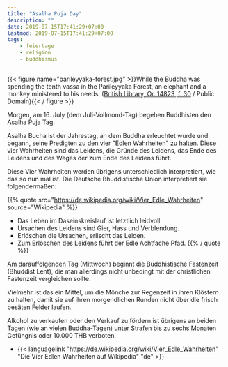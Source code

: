 ```yaml
---
title: "Asalha Puja Day"
description: ""
date: 2019-07-15T17:41:29+07:00
lastmod: 2019-07-15T17:41:29+07:00
tags:
    - feiertage
    - religion
    - buddhismus
---
```


{{< figure name="parileyyaka-forest.jpg" >}}While the Buddha was spending the tenth vassa in the Parileyyaka Forest, an elephant and a monkey ministered to his needs. ([British Library, Or. 14823, f. 30](http://www.bl.uk/manuscripts/Viewer.aspx?ref=or_14823_f030r)  / Public Domain){{< / figure >}}

Morgen, am 16. July (dem Juli-Vollmond-Tag) begehen Buddhisten den Asalha Puja Tag.

Asalha Bucha ist der Jahrestag, an dem Buddha erleuchtet wurde und begann, seine Predigten zu den vier "Edlen Wahrheiten" zu halten. Diese vier Wahrheiten sind das Leidens, die Gründe des Leidens, das Ende des Leidens und des Weges der zum Ende des Leidens führt.

Diese Vier Wahrheiten werden übrigens unterschiedlich interpretiert, wie das so nun mal ist. Die Deutsche Bhuddistische Union interpretiert sie folgendermaßen:

{{% quote src="https://de.wikipedia.org/wiki/Vier_Edle_Wahrheiten" source="Wikipedia" %}}
-   Das Leben im Daseinskreislauf ist letztlich leidvoll.
-   Ursachen des Leidens sind Gier, Hass und Verblendung.
-   Erlöschen die Ursachen, erlischt das Leiden.
-   Zum Erlöschen des Leidens führt der Edle Achtfache Pfad.
{{% / quote %}}

Am darauffolgenden Tag (Mittwoch) beginnt die Buddhistische Fastenzeit (Bhuddist Lent), die man allerdings nicht unbedingt mit der christlichen Fastenzeit vergleichen sollte.

Vielmehr ist das ein Mittel, um die Mönche zur Regenzeit in ihren Klöstern zu halten, damit sie auf ihren morgendlichen Runden nicht über die frisch besäten Felder laufen.

Alkohol zu verkaufen oder den Verkauf zu fördern ist übrigens an beiden Tagen (wie an vielen Buddha-Tagen) unter Strafen bis zu sechs Monaten Gefüngnis oder 10.000 THB verboten.

-   {{< languagelink "https://de.wikipedia.org/wiki/Vier_Edle_Wahrheiten" "Die Vier Edlen Wahrheiten auf Wikipedia" "de" >}}
